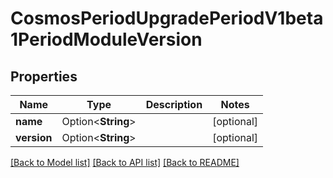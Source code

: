 # CosmosPeriodUpgradePeriodV1beta1PeriodModuleVersion

## Properties

Name | Type | Description | Notes
------------ | ------------- | ------------- | -------------
**name** | Option<**String**> |  | [optional]
**version** | Option<**String**> |  | [optional]

[[Back to Model list]](../README.md#documentation-for-models) [[Back to API list]](../README.md#documentation-for-api-endpoints) [[Back to README]](../README.md)



